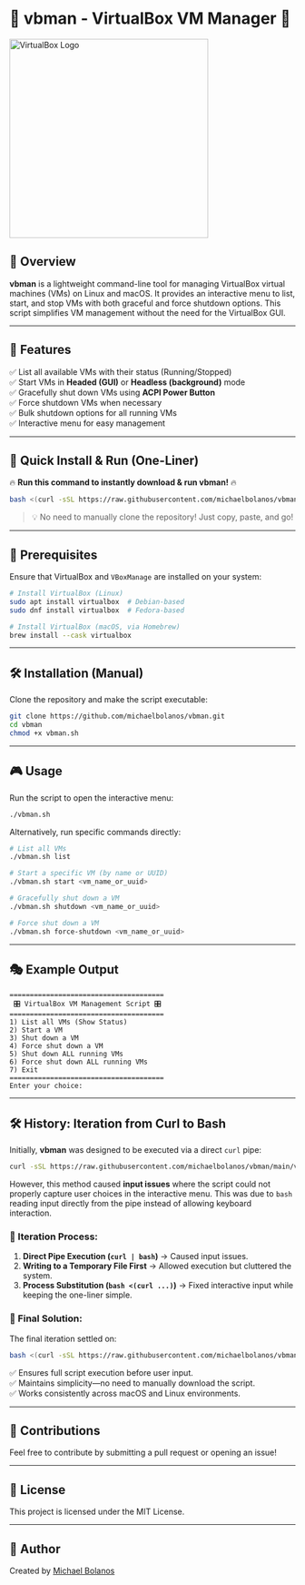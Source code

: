 # 🌟 vbman - VirtualBox VM Manager 🌟

<img src="https://upload.wikimedia.org/wikipedia/commons/d/d5/Virtualbox_logo.png" width="350" alt="VirtualBox Logo">

## 🚀 Overview
**vbman** is a lightweight command-line tool for managing VirtualBox virtual machines (VMs) on Linux and macOS. It provides an interactive menu to list, start, and stop VMs with both graceful and force shutdown options. This script simplifies VM management without the need for the VirtualBox GUI.

---

## 🎯 Features
✅ List all available VMs with their status (Running/Stopped)  
✅ Start VMs in **Headed (GUI)** or **Headless (background)** mode  
✅ Gracefully shut down VMs using **ACPI Power Button**  
✅ Force shutdown VMs when necessary  
✅ Bulk shutdown options for all running VMs  
✅ Interactive menu for easy management  

---

## 📌 Quick Install & Run (One-Liner)

🔥 **Run this command to instantly download & run vbman!** 🔥

```bash
bash <(curl -sSL https://raw.githubusercontent.com/michaelbolanos/vbman/main/vbman.sh)
```

> 💡 No need to manually clone the repository! Just copy, paste, and go!

---

## 🔧 Prerequisites
Ensure that VirtualBox and `VBoxManage` are installed on your system:
```bash
# Install VirtualBox (Linux)
sudo apt install virtualbox  # Debian-based
sudo dnf install virtualbox  # Fedora-based

# Install VirtualBox (macOS, via Homebrew)
brew install --cask virtualbox
```

---

## 🛠️ Installation (Manual)
Clone the repository and make the script executable:
```bash
git clone https://github.com/michaelbolanos/vbman.git
cd vbman
chmod +x vbman.sh
```

---

## 🎮 Usage
Run the script to open the interactive menu:
```bash
./vbman.sh
```

Alternatively, run specific commands directly:
```bash
# List all VMs
./vbman.sh list

# Start a specific VM (by name or UUID)
./vbman.sh start <vm_name_or_uuid>

# Gracefully shut down a VM
./vbman.sh shutdown <vm_name_or_uuid>

# Force shut down a VM
./vbman.sh force-shutdown <vm_name_or_uuid>
```

---

## 🎭 Example Output
```
======================================
 🎛️ VirtualBox VM Management Script 🎛️
======================================
1) List all VMs (Show Status)
2) Start a VM
3) Shut down a VM
4) Force shut down a VM
5) Shut down ALL running VMs
6) Force shut down ALL running VMs
7) Exit
======================================
Enter your choice: 
```

---

## 🛠️ History: Iteration from Curl to Bash
Initially, **vbman** was designed to be executed via a direct `curl` pipe:
```bash
curl -sSL https://raw.githubusercontent.com/michaelbolanos/vbman/main/vbman.sh | bash
```
However, this method caused **input issues** where the script could not properly capture user choices in the interactive menu. This was due to `bash` reading input directly from the pipe instead of allowing keyboard interaction.

### 🔄 Iteration Process:
1. **Direct Pipe Execution (`curl | bash`)** → Caused input issues.
2. **Writing to a Temporary File First** → Allowed execution but cluttered the system.
3. **Process Substitution (`bash <(curl ...)`)** → Fixed interactive input while keeping the one-liner simple.

### 🎯 Final Solution:
The final iteration settled on:
```bash
bash <(curl -sSL https://raw.githubusercontent.com/michaelbolanos/vbman/main/vbman.sh)
```
✅ Ensures full script execution before user input.  
✅ Maintains simplicity—no need to manually download the script.  
✅ Works consistently across macOS and Linux environments.

---

## 🤝 Contributions
Feel free to contribute by submitting a pull request or opening an issue!

---

## 📜 License
This project is licensed under the MIT License.

---

## 👤 Author
Created by [Michael Bolanos](https://github.com/michaelbolanos)

